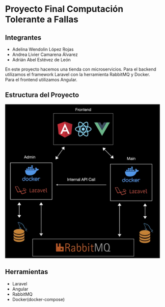 # Proyecto Final Computación Tolerante a Fallas
## Integrantes
+ Adelina Wendolin López Rojas
+ Andrea Livier Camarena Álvarez
+ Adrián Abel Estévez de León

En este proyecto hacemos una tienda con microservicios. Para el backend utilizamos el framework Laravel con la herramienta RabbitMQ y Docker. Para el frontend utilizamos Angular. 

## Estructura del Proyecto
![Estructura del proyecto](https://github.com/adrianestevez/proyecto-final-tolerante-a-fallas/blob/main/estructura_del_proyecto.png)

## Herramientas

+ Laravel
+ Angular
+ RabbitMQ
+ Docker(docker-compose)

